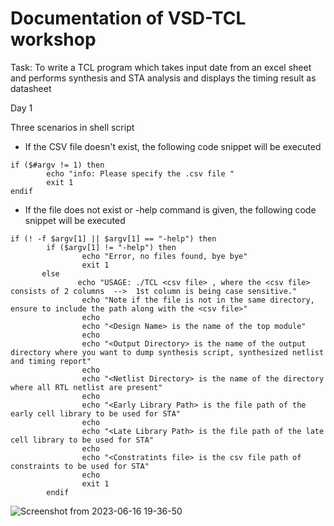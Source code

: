 # Documentation of VSD-TCL workshop 

Task: To write a TCL program which takes input date from an excel sheet and performs synthesis and STA analysis and displays the timing result as datasheet 

Day 1 

Three scenarios in shell script
* If the CSV file doesn't exist, the following code snippet will be executed
```
if ($#argv != 1) then
        echo "info: Please specify the .csv file "
        exit 1
endif
```

* If the file does not exist or -help command is given, the following code snippet will be executed
```
if (! -f $argv[1] || $argv[1] == "-help") then
        if ($argv[1] != "-help") then
                echo "Error, no files found, bye bye"
                exit 1
       else
               echo "USAGE: ./TCL <csv file> , where the <csv file> consists of 2 columns  -->  1st column is being case sensitive."
                echo "Note if the file is not in the same directory, ensure to include the path along with the <csv file>"
                echo
                echo "<Design Name> is the name of the top module"
                echo
                echo "<Output Directory> is the name of the output directory where you want to dump synthesis script, synthesized netlist and timing report"
                echo
                echo "<Netlist Directory> is the name of the directory where all RTL netlist are present"
                echo
                echo "<Early Library Path> is the file path of the early cell library to be used for STA"
                echo
                echo "<Late Library Path> is the file path of the late cell library to be used for STA"
                echo
                echo "<Constratints file> is the csv file path of constraints to be used for STA"
                echo
                exit 1
        endif
```
![Screenshot from 2023-06-16 19-36-50](https://github.com/ronie05/TCL-workshop/assets/111235153/c4fe17df-a16a-4f2f-9a10-99196245b304)



